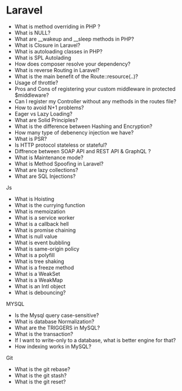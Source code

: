 # Laravel

- What is method overriding in PHP ?
- What is NULL?
- What are __wakeup and __sleep methods in PHP?
- What is Closure in Laravel?
- What is autoloading classes in PHP?
- What is SPL Autolading
- How does composer resolve your dependency?
- What is reverse Routing in Laravel?
- What is the main benefit of the Route::resource(..)?
- Usage of throttle?
- Pros and Cons of registering your custom middleware in protected $middleware?
- Can I register my Controller without any methods in the routes file?
- How to avoid N+1 problems?
- Eager vs Lazy Loading?
- What are Solid Principles?
- What is the difference between Hashing and Encryption?
- How many type of debenency injection we have?
- What is PSR?
- Is HTTP protocol stateless or stateful?
- Diffrence between SOAP API and REST API & GraphQL ?
- What is Maintenance mode?
- What is Method Spoofing in Laravel?
- What are lazy collections?
- What are SQL Injections?

Js
- What is Hoisting
- What is the currying function
- What is memoization
- What is a service worker
- What is a callback hell
- What is promise chaining
- What is null value
- 	What is event bubbling
- 	What is same-origin policy
- 	What is a polyfill
- 	What is tree shaking
- 	What is a freeze method
- 	What is a WeakSet
- 	What is a WeakMap
- 	What is an Intl object
- 	What is debouncing?

MYSQL
- Is the Mysql query case-sensitive?
- What is database Normalization?
- What are the TRIGGERS in MySQL?
- What is the transaction?
- If I want to write-only to a database, what is better engine for that?
- How indexing works in MySQL?

Git
- What is the git rebase?
- What is the git stash?
- What is the git reset?
